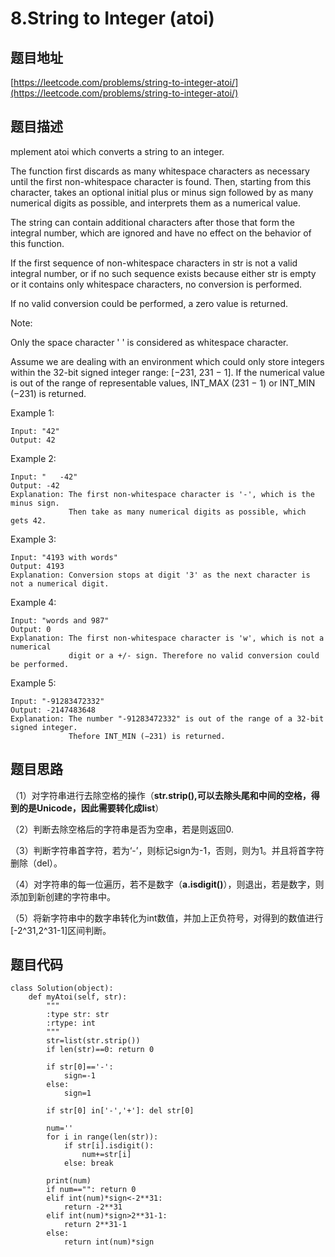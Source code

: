 8.String to Integer (atoi)
===========================

题目地址
-------
[https://leetcode.com/problems/string-to-integer-atoi/](https://leetcode.com/problems/string-to-integer-atoi/)

题目描述
-------

mplement atoi which converts a string to an integer.

The function first discards as many whitespace characters as necessary until the first non-whitespace character is found. Then, starting from this character, takes an optional initial plus or minus sign followed by as many numerical digits as possible, and interprets them as a numerical value.

The string can contain additional characters after those that form the integral number, which are ignored and have no effect on the behavior of this function.

If the first sequence of non-whitespace characters in str is not a valid integral number, or if no such sequence exists because either str is empty or it contains only whitespace characters, no conversion is performed.

If no valid conversion could be performed, a zero value is returned.

Note:

Only the space character ' ' is considered as whitespace character.

Assume we are dealing with an environment which could only store integers within the 32-bit signed integer range: [−231,  231 − 1]. If the numerical value is out of the range of representable values, INT_MAX (231 − 1) or INT_MIN (−231) is returned.

Example 1:
```
Input: "42"
Output: 42
```
Example 2:
```
Input: "   -42"
Output: -42
Explanation: The first non-whitespace character is '-', which is the minus sign.
             Then take as many numerical digits as possible, which gets 42.
```
Example 3:
```
Input: "4193 with words"
Output: 4193
Explanation: Conversion stops at digit '3' as the next character is not a numerical digit.
```
Example 4:
```
Input: "words and 987"
Output: 0
Explanation: The first non-whitespace character is 'w', which is not a numerical 
             digit or a +/- sign. Therefore no valid conversion could be performed.
```
Example 5:
```
Input: "-91283472332"
Output: -2147483648
Explanation: The number "-91283472332" is out of the range of a 32-bit signed integer.
             Thefore INT_MIN (−231) is returned.
```
题目思路
-------

（1）对字符串进行去除空格的操作（**str.strip(),可以去除头尾和中间的空格，得到的是Unicode，因此需要转化成list**）

（2）判断去除空格后的字符串是否为空串，若是则返回0.

（3）判断字符串首字符，若为‘-’，则标记sign为-1，否则，则为1。并且将首字符删除（del）。

（4）对字符串的每一位遍历，若不是数字（**a.isdigit()**），则退出，若是数字，则添加到新创建的字符串中。

（5）将新字符串中的数字串转化为int数值，并加上正负符号，对得到的数值进行[-2^31,2^31-1]区间判断。

题目代码
-------

```
class Solution(object):
    def myAtoi(self, str):
        """
        :type str: str
        :rtype: int
        """
        str=list(str.strip())
        if len(str)==0: return 0
        
        if str[0]=='-':
            sign=-1
        else:
            sign=1
            
        if str[0] in['-','+']: del str[0]
            
        num=''
        for i in range(len(str)):
            if str[i].isdigit():
                num+=str[i]
            else: break
        
        print(num)
        if num=="": return 0
        elif int(num)*sign<-2**31:
            return -2**31
        elif int(num)*sign>2**31-1:
            return 2**31-1
        else:
            return int(num)*sign
```
